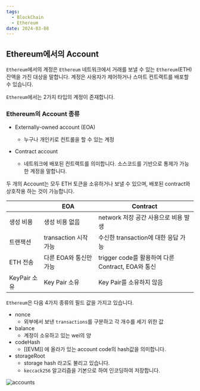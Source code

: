 ```yaml
---
tags:
  - BlockChain
  - Ethereum
date: 2024-03-08
---
```

## Ethereum에서의 Account

`Ethereum`에서의 계정은 `Ethereum` 네트워크에서 거래를 보낼 수 있는 `Ethereum`(ETH) 잔액을 가진 대상을 말합니다. 계정은 사용자가 제어하거나 스마트 컨트랙트를 배포할 수 있습니다.

`Ethereum`에서는 2가지 타입의 계정이 존재합니다.

### Ethereum의 Account 종류

- Externally-owned account (EOA)
    
    - 누구나 개인키로 컨트롤을 할 수 있는 계정
        
- Contract account
    
    - 네트워크에 배포된 컨트랙트를 의미합니다. 소스코드를 기반으로 통제가 가능한 계정을 말합니다.
        

두 개의 Account는 모두 ETH 토큰을 소유하거나 보낼 수 있으며, 배포된 contract와 상호작용 하는 것이 가능합니다.

|            | EOA               | Contract                                |
| ---------- | ----------------- | --------------------------------------- |
| 생성 비용      | 생성 비용 없음          | network 저장 공간 사용으로 비용 발생                |
| 트랜잭션       | transaction 시작 가능 | 수신한 transaction에 대한 응답 가능               |
| ETH 전송     | 다른 EOA와 통신만 가능    | trigger code를 활용하여 다른 Contract, EOA와 통신 |
| KeyPair 소유 | Key Pair 소유       | Key Pair를 소유하지 않음                       |


`Ethereum`은 다음 4가지 종류의 필드 값을 가지고 있습니다.

- nonce
	- 외부에서 보낸 `transactions`를 구분하고 각 개수를 세기 위한 값
- balance
	- 계정이 소유하고 있는 wei의 양
- codeHash
	- [[EVM]] 에 올라가 있는 account code의 hash값을 의미합니다.
- storageRoot
	- storage hash 라고도 불리고 있습니다.
	- `keccack256` 알고리즘을 기본으로 하여 인코딩하여 저장합니다.
	
![accounts](https://ethereum.org/content/developers/docs/accounts/accounts.png)
